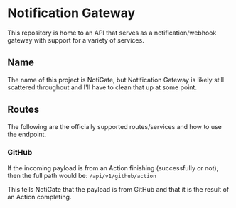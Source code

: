 # Notification Gateway

This repository is home to an API that serves as a notification/webhook gateway with support for a variety of services.

## Name

The name of this project is NotiGate, but Notification Gateway is likely still scattered throughout and I'll have to clean that up at some point.

## Routes

The following are the officially supported routes/services and how to use the endpoint.

### GitHub

If the incoming payload is from an Action finishing (successfully or not), then the full path would be: `/api/v1/github/action`

This tells NotiGate that the payload is from GitHub and that it is the result of an Action completing.



